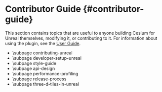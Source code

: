 # Contributor Guide {#contributor-guide}

This section contains topics that are useful to anyone building Cesium for Unreal themselves, modifying it, or contributing to it. For information about using the plugin, see the [User Guide](#user-guide).

- \subpage contributing-unreal
- \subpage developer-setup-unreal
- \subpage style-guide
- \subpage api-design
- \subpage performance-profiling
- \subpage release-process
- \subpage three-d-tiles-in-unreal
